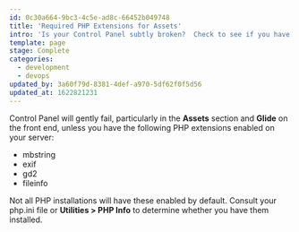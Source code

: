 ```yaml
---
id: 0c30a664-9bc3-4c5e-ad8c-66452b049748
title: 'Required PHP Extensions for Assets'
intro: 'Is your Control Panel subtly broken?  Check to see if you have these PHP extensions enabled.'
template: page
stage: Complete
categories:
  - development
  - devops
updated_by: 3a60f79d-8381-4def-a970-5df62f0f5d56
updated_at: 1622821231
---
```

Control Panel will gently fail, particularly in the **Assets** section and **Glide** on the front end, unless you have the following PHP extensions enabled on your server:

- mbstring
- exif
- gd2
- fileinfo

Not all PHP installations will have these enabled by default.  Consult your php.ini file or **Utilities > PHP Info** to determine whether you have them installed.
